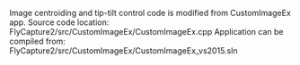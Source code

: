 Image centroiding and tip-tilt control code is modified from CustomImageEx app.
Source code location: FlyCapture2/src/CustomImageEx/CustomImageEx.cpp
Application can be compiled from: FlyCapture2/src/CustomImageEx/CustomImageEx_vs2015.sln
